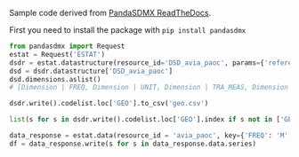 Sample code derived from [PandaSDMX ReadTheDocs](https://pandasdmx.readthedocs.io/en/latest/usage.html).

First you need to install the package with `pip install pandasdmx`

```python
from pandasdmx import Request
estat = Request('ESTAT')
dsdr = estat.datastructure(resource_id='DSD_avia_paoc', params={'references': 'all'})
dsd = dsdr.datastructure['DSD_avia_paoc']
dsd.dimensions.aslist()
# [Dimension | FREQ, Dimension | UNIT, Dimension | TRA_MEAS, Dimension | GEO, Dimension | TRA_COV, Dimension | SCHEDULE, TimeDimension | TIME_PERIOD]

dsdr.write().codelist.loc['GEO'].to_csv('geo.csv')

list(s for s in dsdr.write().codelist.loc['GEO'].index if s not in ['GEO', 'EU27', 'EU28'])

data_response = estat.data(resource_id = 'avia_paoc', key={'FREQ': 'M', 'UNIT': 'PAS', 'TRA_MEAS': 'PAS_CRD', 'GEO': 'UK', 'TRA_COV': 'TOTAL', 'SCHEDULE': 'TOT',}, params = {'startPeriod': '1993'}, dsd=dsd)
df = data_response.write(s for s in data_response.data.series)
```
